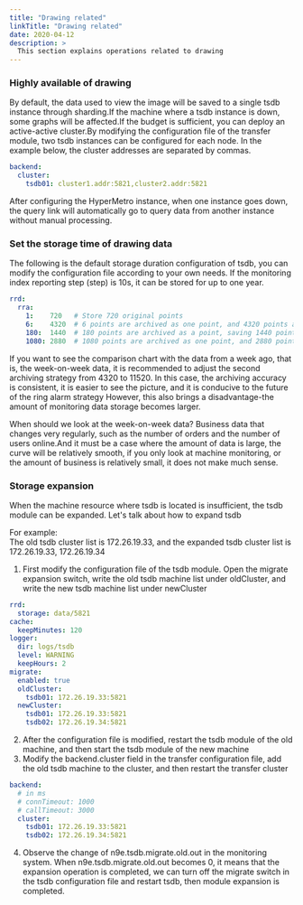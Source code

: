 ```yaml
---
title: "Drawing related"
linkTitle: "Drawing related"
date: 2020-04-12
description: >
  This section explains operations related to drawing
---
```


### Highly available of drawing

By default, the data used to view the image will be saved to a single tsdb instance through sharding.If the machine where a tsdb instance is down, some graphs will be affected.If the budget is sufficient, you can deploy an active-active cluster.By modifying the configuration file of the transfer module, two tsdb instances can be configured for each node. In the example below, the cluster addresses are separated by commas.

```yaml
backend:
  cluster:
    tsdb01: cluster1.addr:5821,cluster2.addr:5821
```

After configuring the HyperMetro instance, when one instance goes down, the query link will automatically go to query data from another instance without manual processing.

### Set the storage time of drawing data

The following is the default storage duration configuration of tsdb, you can modify the configuration file according to your own needs. If the monitoring index reporting step (step) is 10s, it can be stored for up to one year.

```yaml
rrd:
  rra:
    1:    720   # Store 720 original points
    6:    4320  # 6 points are archived as one point, and 4320 points are saved
    180:  1440  # 180 points are archived as a point, saving 1440 points
    1080: 2880  # 1080 points are archived as one point, and 2880 points are saved
```

If you want to see the comparison chart with the data from a week ago, that is, the week-on-week data, it is recommended to adjust the second archiving strategy from 4320 to 11520. In this case, the archiving accuracy is consistent, it is easier to see the picture, and it is conducive to the future of the ring alarm strategy However, this also brings a disadvantage-the amount of monitoring data storage becomes larger.

When should we look at the week-on-week data? Business data that changes very regularly, such as the number of orders and the number of users online.And it must be a case where the amount of data is large, the curve will be relatively smooth, if you only look at machine monitoring, or the amount of business is relatively small, it does not make much sense.

### Storage expansion
When the machine resource where tsdb is located is insufficient, the tsdb module can be expanded. Let's talk about how to expand tsdb
    
For example:   
The old tsdb cluster list is 172.26.19.33, and the expanded tsdb cluster list is 172.26.19.33, 172.26.19.34

1. First modify the configuration file of the tsdb module. Open the migrate expansion switch, write the old tsdb machine list under oldCluster, and write the new tsdb machine list under newCluster
```yaml
rrd:
  storage: data/5821
cache:
  keepMinutes: 120
logger:
  dir: logs/tsdb
  level: WARNING
  keepHours: 2
migrate:
  enabled: true
  oldCluster:
    tsdb01: 172.26.19.33:5821
  newCluster:
    tsdb01: 172.26.19.33:5821
    tsdb02: 172.26.19.34:5821
```
2. After the configuration file is modified, restart the tsdb module of the old machine, and then start the tsdb module of the new machine
3. Modify the backend.cluster field in the transfer configuration file, add the old tsdb machine to the cluster, and then restart the transfer cluster
```yaml
backend:
  # in ms
  # connTimeout: 1000
  # callTimeout: 3000
  cluster:
    tsdb01: 172.26.19.33:5821
    tsdb02: 172.26.19.34:5821
```
4. Observe the change of n9e.tsdb.migrate.old.out in the monitoring system. When n9e.tsdb.migrate.old.out becomes 0, it means that the expansion operation is completed, we can turn off the migrate switch in the tsdb configuration file and restart tsdb, then module expansion is completed.
